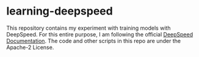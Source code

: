 # learning-deepspeed

This repository contains my experiment with training models with DeepSpeed. For this entire purpose, I am following the official [DeepSpeed Documentation](https://www.deepspeed.ai/getting-started/).
The code and other scripts in this repo are under the Apache-2 License.
